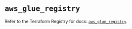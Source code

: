 # `aws_glue_registry`

Refer to the Terraform Registry for docs: [`aws_glue_registry`](https://registry.terraform.io/providers/hashicorp/aws/5.100.0/docs/resources/glue_registry).
